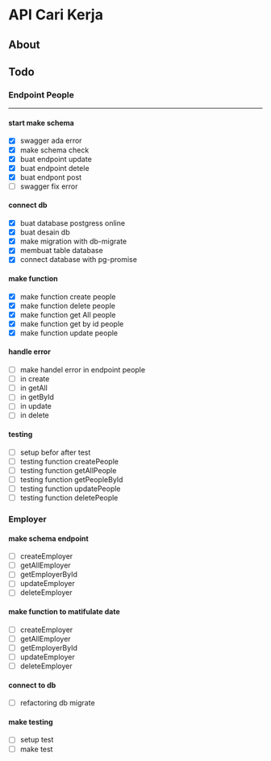 # **API Cari Kerja**

## About

## Todo

### Endpoint People

---

#### start make schema

- [x] swagger ada error
- [x] make schema check
- [x] buat endpoint update
- [x] buat endpoint detele
- [x] buat endpont post
- [ ] swagger fix error

#### connect db

- [x] buat database postgress online
- [x] buat desain db
- [x] make migration with db-migrate
- [x] membuat table database
- [x] connect database with pg-promise

#### make function

- [x] make function create people
- [x] make function delete people
- [x] make function get All people
- [x] make function get by id people
- [x] make function update people

#### handle error

- [ ] make handel error in endpoint people
- [ ] in create
- [ ] in getAll
- [ ] in getById
- [ ] in update
- [ ] in delete

#### testing

- [ ] setup befor after test
- [ ] testing function createPeople
- [ ] testing function getAllPeople
- [ ] testing function getPeopleById
- [ ] testing function updatePeople
- [ ] testing function deletePeople

### Employer

#### make schema endpoint

- [ ] createEmployer
- [ ] getAllEmployer
- [ ] getEmployerById
- [ ] updateEmployer
- [ ] deleteEmployer

#### make function to matifulate date

- [ ] createEmployer
- [ ] getAllEmployer
- [ ] getEmployerById
- [ ] updateEmployer
- [ ] deleteEmployer

#### connect to db

- [ ] refactoring db migrate

#### make testing

- [ ] setup test
- [ ] make test
